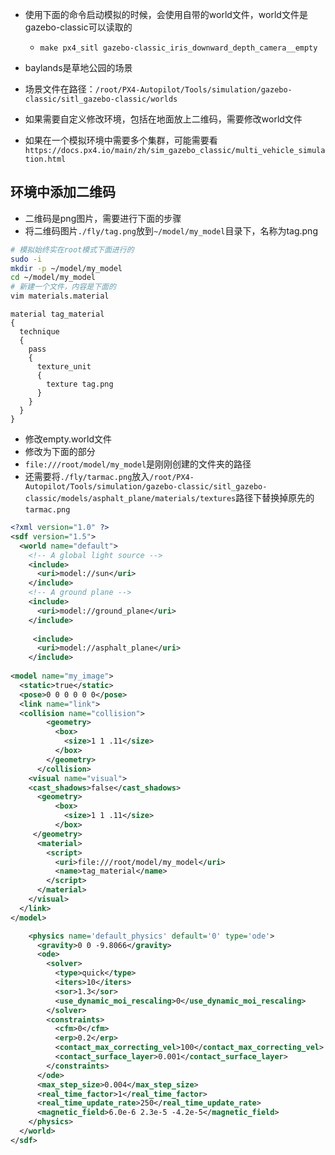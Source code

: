 - 使用下面的命令启动模拟的时候，会使用自带的world文件，world文件是gazebo-classic可以读取的
  - `make px4_sitl gazebo-classic_iris_downward_depth_camera__empty`
- baylands是草地公园的场景
- 场景文件在路径：`/root/PX4-Autopilot/Tools/simulation/gazebo-classic/sitl_gazebo-classic/worlds`

- 如果需要自定义修改环境，包括在地面放上二维码，需要修改world文件
- 如果在一个模拟环境中需要多个集群，可能需要看`https://docs.px4.io/main/zh/sim_gazebo_classic/multi_vehicle_simulation.html`

## 环境中添加二维码
- 二维码是png图片，需要进行下面的步骤
- 将二维码图片`./fly/tag.png`放到`~/model/my_model`目录下，名称为tag.png

```bash
# 模拟始终实在root模式下面进行的
sudo -i
mkdir -p ~/model/my_model
cd ~/model/my_model
# 新建一个文件，内容是下面的
vim materials.material
```

```material
material tag_material
{ 
  technique
  {
    pass
    {
      texture_unit
      {
        texture tag.png
      }
    }
  }
}
```

- 修改empty.world文件
- 修改为下面的部分
- `file:///root/model/my_model`是刚刚创建的文件夹的路径
- 还需要将`./fly/tarmac.png`放入`/root/PX4-Autopilot/Tools/simulation/gazebo-classic/sitl_gazebo-classic/models/asphalt_plane/materials/textures`路径下替换掉原先的`tarmac.png`

```xml
<?xml version="1.0" ?>
<sdf version="1.5">
  <world name="default">
    <!-- A global light source -->
    <include>
      <uri>model://sun</uri>
    </include>
    <!-- A ground plane -->
    <include>
      <uri>model://ground_plane</uri>
    </include>
    
     <include>
      <uri>model://asphalt_plane</uri>
    </include>
    
<model name="my_image">
  <static>true</static>
  <pose>0 0 0 0 0 0</pose>
  <link name="link">
  <collision name="collision">
        <geometry>
          <box>
            <size>1 1 .11</size>
          </box>
        </geometry>
      </collision>
    <visual name="visual">
    <cast_shadows>false</cast_shadows>
      <geometry>
          <box>
            <size>1 1 .11</size>
          </box>
     </geometry>    
      <material>
        <script>
          <uri>file:///root/model/my_model</uri>
          <name>tag_material</name>
        </script>        
      </material>
    </visual>   
  </link>
</model>

    <physics name='default_physics' default='0' type='ode'>
      <gravity>0 0 -9.8066</gravity>
      <ode>
        <solver>
          <type>quick</type>
          <iters>10</iters>
          <sor>1.3</sor>
          <use_dynamic_moi_rescaling>0</use_dynamic_moi_rescaling>
        </solver>
        <constraints>
          <cfm>0</cfm>
          <erp>0.2</erp>
          <contact_max_correcting_vel>100</contact_max_correcting_vel>
          <contact_surface_layer>0.001</contact_surface_layer>
        </constraints>
      </ode>
      <max_step_size>0.004</max_step_size>
      <real_time_factor>1</real_time_factor>
      <real_time_update_rate>250</real_time_update_rate>
      <magnetic_field>6.0e-6 2.3e-5 -4.2e-5</magnetic_field>
    </physics>
  </world>
</sdf>
```
